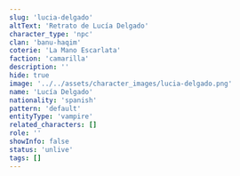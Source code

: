 ```yaml
---
slug: 'lucia-delgado'
altText: 'Retrato de Lucía Delgado'
character_type: 'npc'
clan: 'banu-haqim'
coterie: 'La Mano Escarlata'
faction: 'camarilla'
description: ''
hide: true
image: '../../assets/character_images/lucia-delgado.png'
name: 'Lucía Delgado'
nationality: 'spanish'
pattern: 'default'
entityType: 'vampire'
related_characters: []
role: ''
showInfo: false
status: 'unlive'
tags: []
---
```

